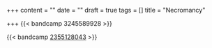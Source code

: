 +++
content = ""
date = ""
draft = true
tags = []
title = "Necromancy"

+++
{{< bandcamp 3245589928 >}}

{{< bandcamp [2355128043](https://bandcamp.com/EmbeddedPlayer/album=2355128043/size=large/bgcol=ffffff/linkcol=0687f5/tracklist=false/artwork=small/transparent=true/ "https://bandcamp.com/EmbeddedPlayer/album=2355128043/size=large/bgcol=ffffff/linkcol=0687f5/tracklist=false/artwork=small/transparent=true/") >}}